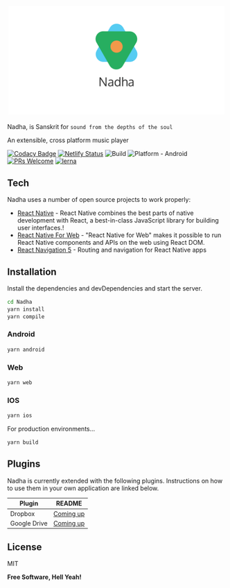 <h3 align="center">
  <a href="https://github.com/YajanaRao/Nadha/tree/master/docs/nadha_text.png">
  <img src="https://github.com/YajanaRao/Nadha/blob/master/docs/nadha_text.png?raw=true" alt="Nadha Logo" width="500">
  </a>
</h3>

Nadha, is Sanskrit for `sound from the depths of the soul`

An extensible, cross platform music player

[![Codacy Badge](https://api.codacy.com/project/badge/Grade/a72df383fa3048dd8ba0f41449886b14)](https://app.codacy.com/manual/yajananrao/Nadha?utm_source=github.com&utm_medium=referral&utm_content=YajanaRao/Nadha&utm_campaign=Badge_Grade_Dashboard)
[![Netlify Status](https://api.netlify.com/api/v1/badges/fea67322-45d4-4a22-b388-bf990397775d/deploy-status)](https://app.netlify.com/sites/nadha/deploys)
![Build](https://github.com/YajanaRao/Nadha/workflows/Build/badge.svg?branch=master)
![Platform - Android](https://img.shields.io/badge/platform-Android-yellow.svg)
[![PRs Welcome](https://img.shields.io/badge/PRs-Welcome-brightgreen.svg)](https://github.com/YajanaRao/Serenity/pulls)
[![lerna](https://img.shields.io/badge/maintained%20with-lerna-cc00ff.svg)](https://lerna.js.org/)

## Tech

Nadha uses a number of open source projects to work properly:

- [React Native](https://reactnative.dev) - React Native combines the best parts of native development with React, a best-in-class JavaScript library for building user interfaces.!
- [React Native For Web](https://github.com/necolas/react-native-web) - "React Native for Web" makes it possible to run React Native components and APIs on the web using React DOM.
- [React Navigation 5](https://reactnavigation.org) - Routing and navigation for React Native apps

## Installation

Install the dependencies and devDependencies and start the server.

```sh
cd Nadha
yarn install
yarn compile
```

### Android

```sh
yarn android
```

### Web

```sh
yarn web
```

### IOS

```sh
yarn ios
```

For production environments...

```sh
yarn build
```

## Plugins

Nadha is currently extended with the following plugins. Instructions on how to use them in your own application are linked below.

| Plugin       | README                                     |
| ------------ | ------------------------------------------ |
| Dropbox      | [Coming up](plugins/dropbox/README.md)     |
| Google Drive | [Coming up](plugins/googledrive/README.md) |

## License

MIT

**Free Software, Hell Yeah!**
